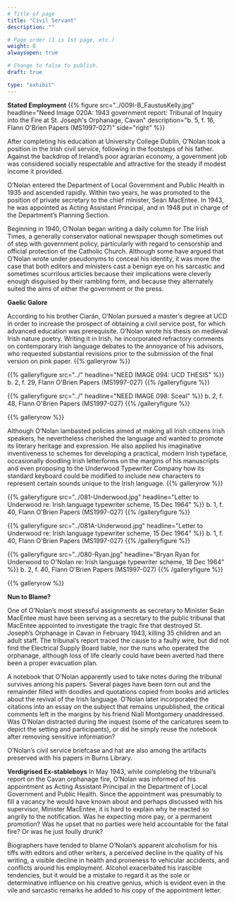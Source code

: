 ```yaml
---
# Title of page
title: "Civil Servant"
description: ""

# Page order (1 is 1st page, etc.)
weight: 8
alwaysopen: true

# Change to false to publish.
draft: true

type: "exhibit"
---
```

**Stated Employment**
{{% figure src="../009I-B_FaustusKelly.jpg"
           headline="Need Image 020A: 1943 government report: Tribunal of Inquiry into the Fire at St. Joseph's Orphanage, Cavan" 
           description="b. 5, f. 16, Flann O'Brien Papers (MS1997-027)" 
           side="right" %}}

After completing his education at University College Dublin, O’Nolan took a position in the Irish civil service, following in the footsteps of his father. Against the backdrop of Ireland’s poor agrarian economy, a government job was considered socially respectable and attractive for the steady if modest income it provided.

O’Nolan entered the Department of Local Government and Public Health in 1935 and ascended rapidly. Within two years, he was promoted to the position of private secretary to the chief minister, Seán MacEntee. In 1943, he was appointed as Acting Assistant Principal, and in 1948 put in charge of the Department’s Planning Section.

Beginning in 1940, O’Nolan began writing a daily column for The Irish Times, a generally conservator national newspaper though sometimes out of step with government policy, particularly with regard to censorship and official protection of the Catholic Church. Although some have argued that O’Nolan wrote under pseudonyms to conceal his identity, it was more the case that both editors and ministers cast a benign eye on his sarcastic and sometimes scurrilous articles because their implications were cleverly enough disguised by their rambling form, and because they alternately suited the aims of either the government or the press.

**Gaelic Galore**

According to his brother Ciarán, O’Nolan pursued a master’s degree at UCD in order to increase the prospect of obtaining a civil service post, for which advanced education was prerequisite. O’Nolan wrote his thesis on medieval Irish nature poetry. Writing it in Irish, he incorporated refractory comments on contemporary Irish language debates to the annoyance of his advisors, who requested substantial revisions prior to the submission of the final version on pink paper.
{{% galleryrow %}}

{{% galleryfigure src="../" headline="NEED  IMAGE 094: UCD THESIS" %}}
b. 2, f. 29, Flann O'Brien Papers (MS1997-027)
{{% /galleryfigure %}}

{{% galleryfigure src="../" headline="NEED  IMAGE 098: Sceal" %}}
b. 2, f. 48, Flann O'Brien Papers (MS1997-027)
{{% /galleryfigure %}}

{{% galleryrow %}}

Although O’Nolan lambasted policies aimed at making all Irish citizens Irish speakers, he nevertheless cherished the language and wanted to promote its literary heritage and expression. He also applied his imaginative inventiveness to schemes for developing a practical, modern Irish typeface, occasionally doodling Irish letterforms on the margins of his manuscripts and even proposing to the Underwood Typewriter Company how its standard keyboard could be modified to include new characters to represent certain sounds unique to the Irish language.
{{% galleryrow %}}

{{% galleryfigure src="../081-Underwood.jpg" headline="Letter to Underwood re: Irish language typewriter scheme, 15 Dec 1964" %}}
b. 1, f. 40, Flann O'Brien Papers (MS1997-027)
{{% /galleryfigure %}}

{{% galleryfigure src="../081A-Underwood.jpg" headline="Letter to Underwood re: Irish language typewriter scheme, 15 Dec 1964" %}}
b. 1, f. 40, Flann O'Brien Papers (MS1997-027)
{{% /galleryfigure %}}

{{% galleryfigure src="../080-Ryan.jpg" headline="Bryan Ryan for Underwood to O'Nolan re: Irish language typewriter scheme, 18 Dec 1964" %}}
b. 2, f. 40, Flann O'Brien Papers (MS1997-027)
{{% /galleryfigure %}}

{{% galleryrow %}}

**Nun to Blame?**

One of O’Nolan’s most stressful assignments as secretary to Minister Seán MacEntee must have been serving as a secretary to the public tribunal that MacEntee appointed to investigate the tragic fire that destroyed St. Joseph’s Orphanage in Cavan in February 1943, killing 35 children and an adult staff. The tribunal’s report traced the cause to a faulty wire, but did not find the Electrical Supply Board liable, nor the nuns who operated the orphanage, although loss of life clearly could have been averted had there been a proper evacuation plan.

A notebook that O’Nolan apparently used to take notes during the tribunal survives among his papers. Several pages have been torn out and the remainder filled with doodles and quotations copied from books and articles about the revival of the Irish language. O’Nolan later incorporated the citations into an essay on the subject that remains unpublished, the critical comments left in the margins by his friend Niall Montgomery unaddressed. Was O’Nolan distracted during the inquest (some of the caricatures seem to depict the setting and participants), or did he simply reuse the notebook after removing sensitive information?

O’Nolan’s civil service briefcase and hat are also among the artifacts preserved with his papers in Burns Library.

**Verdigrised Ex-stableboys**
In May 1943, while completing the tribunal’s report on the Cavan orphanage fire, O’Nolan was informed of his appointment as Acting Assistant Principal in the Department of Local Government and Public Health. Since the appointment was presumably to fill a vacancy he would have known about and perhaps discussed with his supervisor, Minister MacEntee, it is hard to explain why he reacted so angrily to the notification. Was he expecting more pay, or a permanent promotion? Was he upset that no parties were held accountable for the fatal fire? Or was he just foully drunk?

Biographers have tended to blame O’Nolan’s apparent alcoholism for his tiffs with editors and other writers, a perceived decline in the quality of his writing, a visible decline in health and proneness to vehicular accidents, and conflicts around his employment. Alcohol exacerbated his irascible tendencies, but it would be a mistake to regard it as the sole or determinative influence on his creative genius, which is evident even in the vile and sarcastic remarks he added to his copy of the appointment letter.
